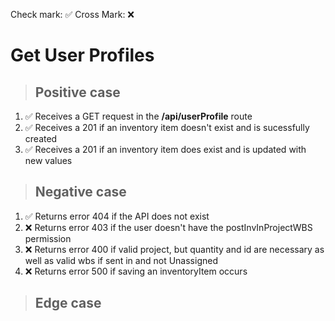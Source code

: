 Check mark: ✅
Cross Mark: ❌

# Get User Profiles

> ## Positive case

1. ✅ Receives a GET request in the **/api/userProfile** route
2. ✅ Receives a 201 if an inventory item doesn't exist and is sucessfully created
3. ✅ Receives a 201 if an inventory item does exist and is updated with new values

> ## Negative case

1. ✅ Returns error 404 if the API does not exist
2. ❌ Returns error 403 if the user doesn't have the postInvInProjectWBS permission
3. ❌ Returns error 400 if valid project, but quantity and id are necessary as well as valid wbs if sent in and not Unassigned
4. ❌ Returns error 500 if saving an inventoryItem occurs

> ## Edge case
